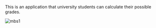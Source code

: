 This is an application that university students can calculate their possible grades.

![mbs1](https://user-images.githubusercontent.com/93447954/221643759-ce080445-65d8-4ac0-9ba6-373b3de74575.jpg)
